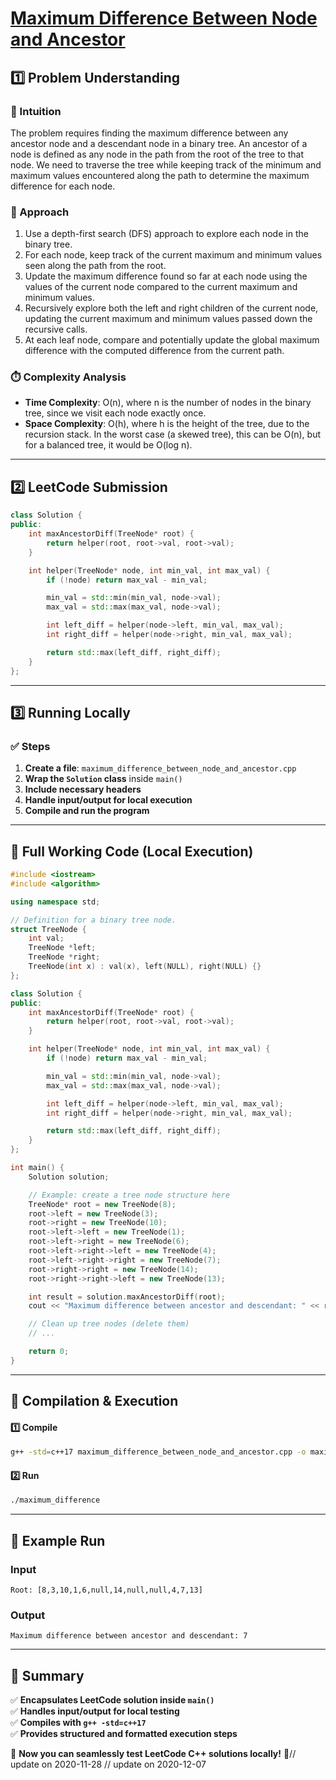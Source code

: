 # **[Maximum Difference Between Node and Ancestor](https://leetcode.com/problems/maximum-difference-between-node-and-ancestor/description/)**  

## **1️⃣ Problem Understanding**  
### **📌 Intuition**  
The problem requires finding the maximum difference between any ancestor node and a descendant node in a binary tree. An ancestor of a node is defined as any node in the path from the root of the tree to that node. We need to traverse the tree while keeping track of the minimum and maximum values encountered along the path to determine the maximum difference for each node.

### **🚀 Approach**  
1. Use a depth-first search (DFS) approach to explore each node in the binary tree.
2. For each node, keep track of the current maximum and minimum values seen along the path from the root.
3. Update the maximum difference found so far at each node using the values of the current node compared to the current maximum and minimum values.
4. Recursively explore both the left and right children of the current node, updating the current maximum and minimum values passed down the recursive calls.
5. At each leaf node, compare and potentially update the global maximum difference with the computed difference from the current path.

### **⏱️ Complexity Analysis**  
- **Time Complexity**: O(n), where n is the number of nodes in the binary tree, since we visit each node exactly once.
- **Space Complexity**: O(h), where h is the height of the tree, due to the recursion stack. In the worst case (a skewed tree), this can be O(n), but for a balanced tree, it would be O(log n).

---  

## **2️⃣ LeetCode Submission**  
```cpp
class Solution {
public:
    int maxAncestorDiff(TreeNode* root) {
        return helper(root, root->val, root->val);
    }

    int helper(TreeNode* node, int min_val, int max_val) {
        if (!node) return max_val - min_val;

        min_val = std::min(min_val, node->val);
        max_val = std::max(max_val, node->val);

        int left_diff = helper(node->left, min_val, max_val);
        int right_diff = helper(node->right, min_val, max_val);

        return std::max(left_diff, right_diff);
    }
};  
```  

---  

## **3️⃣ Running Locally**  
### **✅ Steps**  
1. **Create a file**: `maximum_difference_between_node_and_ancestor.cpp`  
2. **Wrap the `Solution` class** inside `main()`  
3. **Include necessary headers**  
4. **Handle input/output for local execution**  
5. **Compile and run the program**  

---  

## **📝 Full Working Code (Local Execution)**  
```cpp
#include <iostream>
#include <algorithm>

using namespace std;

// Definition for a binary tree node.
struct TreeNode {
    int val;
    TreeNode *left;
    TreeNode *right;
    TreeNode(int x) : val(x), left(NULL), right(NULL) {}
};

class Solution {
public:
    int maxAncestorDiff(TreeNode* root) {
        return helper(root, root->val, root->val);
    }

    int helper(TreeNode* node, int min_val, int max_val) {
        if (!node) return max_val - min_val;

        min_val = std::min(min_val, node->val);
        max_val = std::max(max_val, node->val);

        int left_diff = helper(node->left, min_val, max_val);
        int right_diff = helper(node->right, min_val, max_val);

        return std::max(left_diff, right_diff);
    }
};

int main() {
    Solution solution;

    // Example: create a tree node structure here
    TreeNode* root = new TreeNode(8);
    root->left = new TreeNode(3);
    root->right = new TreeNode(10);
    root->left->left = new TreeNode(1);
    root->left->right = new TreeNode(6);
    root->left->right->left = new TreeNode(4);
    root->left->right->right = new TreeNode(7);
    root->right->right = new TreeNode(14);
    root->right->right->left = new TreeNode(13);

    int result = solution.maxAncestorDiff(root);
    cout << "Maximum difference between ancestor and descendant: " << result << endl;

    // Clean up tree nodes (delete them)
    // ...

    return 0;
}  
```  

---  

## **🔧 Compilation & Execution**  
#### **1️⃣ Compile**  
```bash
g++ -std=c++17 maximum_difference_between_node_and_ancestor.cpp -o maximum_difference
```  

#### **2️⃣ Run**  
```bash
./maximum_difference
```  

---  

## **🎯 Example Run**  
### **Input**  
```
Root: [8,3,10,1,6,null,14,null,null,4,7,13]
```  
### **Output**  
```
Maximum difference between ancestor and descendant: 7
```  

---  

## **📌 Summary**  
✅ **Encapsulates LeetCode solution inside `main()`**  
✅ **Handles input/output for local testing**  
✅ **Compiles with `g++ -std=c++17`**  
✅ **Provides structured and formatted execution steps**  

🚀 **Now you can seamlessly test LeetCode C++ solutions locally!** 🚀// update on 2020-11-28
// update on 2020-12-07
